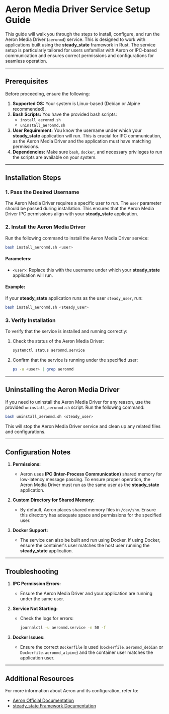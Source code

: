 # Aeron Media Driver Service Setup Guide

This guide will walk you through the steps to install, configure, and run the Aeron Media Driver (`aeronmd`) service. This is designed to work with applications built using the **steady_state** framework in Rust. The service setup is particularly tailored for users unfamiliar with Aeron or IPC-based communication and ensures correct permissions and configurations for seamless operation.

---

## Prerequisites

Before proceeding, ensure the following:

1. **Supported OS:** Your system is Linux-based (Debian or Alpine recommended).
2. **Bash Scripts:** You have the provided bash scripts:
    - `install_aeronmd.sh`
    - `uninstall_aeronmd.sh`
3. **User Requirement:** You know the username under which your **steady_state** application will run. This is crucial for IPC communication, as the Aeron Media Driver and the application must have matching permissions.
4. **Dependencies:** Make sure `bash`, `docker`, and necessary privileges to run the scripts are available on your system.

---

## Installation Steps

### 1. Pass the Desired Username

The Aeron Media Driver requires a specific user to run. The `user` parameter should be passed during installation. This ensures that the Aeron Media Driver IPC permissions align with your **steady_state** application.

### 2. Install the Aeron Media Driver

Run the following command to install the Aeron Media Driver service:

```bash
bash install_aeronmd.sh <user>
```

#### Parameters:
- `<user>`: Replace this with the username under which your **steady_state** application will run.

#### Example:
If your **steady_state** application runs as the user `steady_user`, run:

```bash
bash install_aeronmd.sh <steady_user>
```

### 3. Verify Installation

To verify that the service is installed and running correctly:

1. Check the status of the Aeron Media Driver:
   ```bash
   systemctl status aeronmd.service
   ```

2. Confirm that the service is running under the specified user:
   ```bash
   ps -u <user> | grep aeronmd
   ```

---

## Uninstalling the Aeron Media Driver

If you need to uninstall the Aeron Media Driver for any reason, use the provided `uninstall_aeronmd.sh` script. Run the following command:

```bash
bash uninstall_aeronmd.sh <steady_user>
```

This will stop the Aeron Media Driver service and clean up any related files and configurations.

---

## Configuration Notes

1. **Permissions:**
    - Aeron uses **IPC (Inter-Process Communication)** shared memory for low-latency message passing. To ensure proper operation, the Aeron Media Driver must run as the same user as the **steady_state** application.

2. **Custom Directory for Shared Memory:**
    - By default, Aeron places shared memory files in `/dev/shm`. Ensure this directory has adequate space and permissions for the specified user.

3. **Docker Support:**
    - The service can also be built and run using Docker. If using Docker, ensure the container's user matches the host user running the **steady_state** application.

---

## Troubleshooting

1. **IPC Permission Errors:**
    - Ensure the Aeron Media Driver and your application are running under the same user.

2. **Service Not Starting:**
    - Check the logs for errors:
      ```bash
      journalctl -u aeronmd.service -n 50 -f
      ```

3. **Docker Issues:**
    - Ensure the correct `Dockerfile` is used (`Dockerfile.aeronmd_debian` or `Dockerfile.aeronmd_alpine`) and the container user matches the application user.

---

## Additional Resources

For more information about Aeron and its configuration, refer to:
- [Aeron Official Documentation](https://github.com/real-logic/aeron)
- [steady_state Framework Documentation](https://docs.rs/steady_state/)

